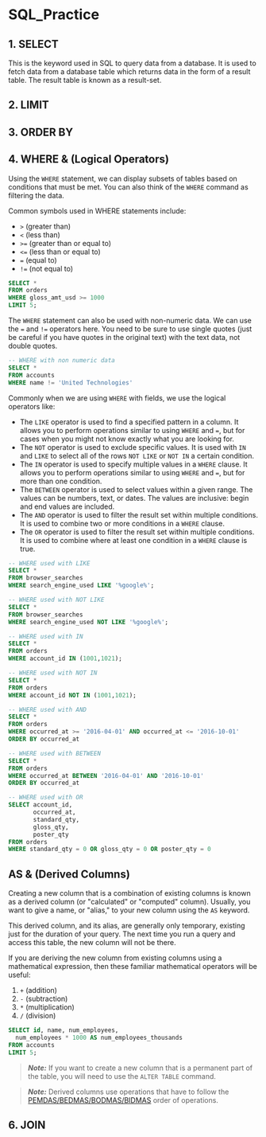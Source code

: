 # SQL_Practice

## 1. SELECT
This is the keyword used in SQL to query data from a database. It is used to fetch data from a database table which returns data in the form of a result table. The result table is known as a result-set.

## 2. LIMIT

## 3. ORDER BY

## 4. WHERE & (Logical Operators)
Using the `WHERE` statement, we can display subsets of tables based on conditions that must be met. You can also think of the `WHERE` command as filtering the data.

Common symbols used in WHERE statements include:

* `>` (greater than)
* `<` (less than)
* `>=` (greater than or equal to)
* `<=` (less than or equal to)
* `=` (equal to)
* `!=` (not equal to)

```SQL
SELECT *
FROM orders
WHERE gloss_amt_usd >= 1000
LIMIT 5;
```

The `WHERE` statement can also be used with non-numeric data. We can use the `=` and `!=` operators here. You need to be sure to use single quotes (just be careful if you have quotes in the original text) with the text data, not double quotes.

```SQL
-- WHERE with non numeric data
SELECT *
FROM accounts
WHERE name != 'United Technologies'
```

Commonly when we are using `WHERE` with fields, we use the logical operators like:
* The `LIKE` operator is used to find a specified pattern in a column. It allows you to perform operations similar to using `WHERE` and `=`, but for cases when you might not know exactly what you are looking for.
* The `NOT` operator is used to exclude specific values. It  is used with `IN` and `LIKE` to select all of the rows `NOT LIKE` or `NOT IN` a certain condition.
* The `IN` operator is used to specify multiple values in a `WHERE` clause. It  allows you to perform operations similar to using `WHERE` and `=`, but for more than one condition.
* The `BETWEEN` operator is used to select values within a given range. The values can be numbers, text, or dates. The values are inclusive: begin and end values are included.
* The `AND` operator is used to filter the result set within multiple conditions. It is used to combine two or more conditions in a `WHERE` clause.
* The `OR` operator is used to filter the result set within multiple conditions. It is used to combine where at least one condition in a `WHERE` clause is true.



```SQL
-- WHERE used with LIKE
SELECT *
FROM browser_searches
WHERE search_engine_used LIKE '%google%';
```

```SQL
-- WHERE used with NOT LIKE
SELECT *
FROM browser_searches
WHERE search_engine_used NOT LIKE '%google%';
```

```SQL
-- WHERE used with IN
SELECT *
FROM orders
WHERE account_id IN (1001,1021);
```

```SQL
-- WHERE used with NOT IN
SELECT *
FROM orders
WHERE account_id NOT IN (1001,1021);
```

```SQL
-- WHERE used with AND
SELECT *
FROM orders
WHERE occurred_at >= '2016-04-01' AND occurred_at <= '2016-10-01'
ORDER BY occurred_at
```

```SQL
-- WHERE used with BETWEEN
SELECT *
FROM orders
WHERE occurred_at BETWEEN '2016-04-01' AND '2016-10-01'
ORDER BY occurred_at
```

```SQL
-- WHERE used with OR
SELECT account_id,
       occurred_at,
       standard_qty,
       gloss_qty,
       poster_qty
FROM orders
WHERE standard_qty = 0 OR gloss_qty = 0 OR poster_qty = 0
```

## AS & (Derived Columns)
Creating a new column that is a combination of existing columns is known as a derived column (or "calculated" or "computed" column). Usually, you want to give a name, or "alias," to your new column using the `AS` keyword.

This derived column, and its alias, are generally only temporary, existing just for the duration of your query. The next time you run a query and access this table, the new column will not be there.

If you are deriving the new column from existing columns using a mathematical expression, then these familiar mathematical operators will be useful:
  1. `+` (addition)
  2. `-` (subtraction)
  3. `*` (multiplication)
  4. `/` (division)

```SQL
SELECT id, name, num_employees,
  num_employees * 1000 AS num_employees_thousands
FROM accounts
LIMIT 5;
```

> *__Note:__* If you want to create a new column that is a permanent part of the table, you will need to use the `ALTER TABLE` command.

> *__Note:__* Derived columns use operations that have to follow the [PEMDAS/BEDMAS/BODMAS/BIDMAS](https://en.wikipedia.org/wiki/Order_of_operations) order of operations.


## 6. JOIN
